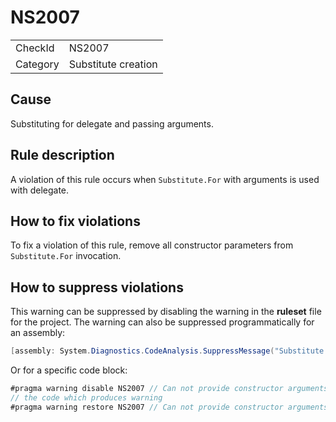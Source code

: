 ﻿# NS2007

<table>
<tr>
  <td>CheckId</td>
  <td>NS2007</td>
</tr>
<tr>
  <td>Category</td>
  <td>Substitute creation</td>
</tr>
</table>

## Cause

Substituting for delegate and passing arguments.

## Rule description

A violation of this rule occurs when `Substitute.For` with arguments is used with delegate.

## How to fix violations

To fix a violation of this rule, remove all constructor parameters from `Substitute.For` invocation.

## How to suppress violations

This warning can be suppressed by disabling the warning in the **ruleset** file for the project.
The warning can also be suppressed programmatically for an assembly:
````c#
[assembly: System.Diagnostics.CodeAnalysis.SuppressMessage("Substitute creation", "NS2007:Can not provide constructor arguments when substituting for a delegate.", Justification = "Reviewed")]
````

Or for a specific code block:
````c#
#pragma warning disable NS2007 // Can not provide constructor arguments when substituting for a delegate.
// the code which produces warning
#pragma warning restore NS2007 // Can not provide constructor arguments when substituting for a delegate.

